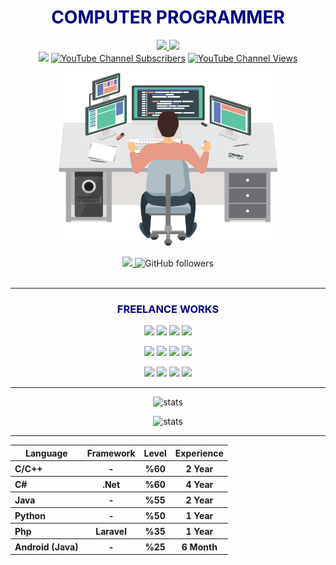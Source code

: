 <h1 align="center" style="color:Navy;">COMPUTER PROGRAMMER</h3>
<p align="center">
    <a href="https://www.linkedin.com/in/serdar-altin/"> <img src="https://img.shields.io/badge/Linkedin%20%E2%86%92-gray.svg?colorA=287ad1&colorB=287ad1&style=for-the-badge" width="150"/>
 </a>
   <a href="https://drive.google.com/file/d/18HxQf55naOzTillhmtLFevVdv9aROcxU/view?usp=sharing"> <img src="https://img.shields.io/badge/Resume&#10597;-gray.svg?colorA=942bd1&colorB=942bd1&style=for-the-badge" width="122"/>
 </a>
    <br/>
     <a href="https://www.youtube.com/meyta"> <img src="https://img.shields.io/badge/Youtube%20%E2%86%92-gray.svg?colorA=d13434&colorB=d13434&style=for-the-badge"/></a>
         <a href="https://www.youtube.com/meyta"><img alt="YouTube Channel Subscribers" src="https://img.shields.io/youtube/channel/subscribers/UCltJlvbcFATfBm0qHttpZNg?colorA=00000&colorB=d13434&style=for-the-badge"></a>
 <a href="https://www.youtube.com/meyta"><img alt="YouTube Channel Views" src="https://img.shields.io/youtube/channel/views/UCltJlvbcFATfBm0qHttpZNg?colorA=00000&colorB=d13434&style=for-the-badge"></a>
  </p>
  
<p align="center"> <img src="programmer.png" alt="youtube" width="350"/> </p>

  <p align="center"><a href="https://codecov.io/gh/serdaraltin/github-readme-stats">
      <img src="https://komarev.com/ghpvc/?username=serdaraltin&label=profile%20views&color=ff8a14" />
    </a>
    <a>
      <img alt="GitHub followers" src="https://img.shields.io/github/followers/serdaraltin">
    </a>
    <br/>
    <br/>
    </p>

<hr>
<h3 align="center" style="color:Navy;">FREELANCE WORKS</h3>
<p align="center">
     <a href="https://github.com/serdaraltin/Freelance-Works-2021"> <img src="https://img.shields.io/badge/2021%20%E2%86%92-gray.svg?colorA=CE5C00&colorB=CE5C00&style=for-the-badge"/></a>
  <img src="https://img.shields.io/badge/Projects-146-CE0057?style=for-the-badge"/></a>
  <img src="https://img.shields.io/badge/Total Lines-145.543-00C504?style=for-the-badge"/></a>
  <img src="https://img.shields.io/github/repo-size/serdaraltin/Freelance-Works-2021?style=for-the-badge">
</p>
<p align="center">
     <a href="https://github.com/serdaraltin/Freelance-Works-2020"> <img src="https://img.shields.io/badge/2020%20%E2%86%92-gray.svg?colorA=CE5C00&colorB=CE5C00&style=for-the-badge"/></a>
  <img src="https://img.shields.io/badge/Projects-173-CE0057?style=for-the-badge"/></a>
  <img src="https://img.shields.io/badge/Total Lines-111.914-00C504?style=for-the-badge"/></a>
  <img src="https://img.shields.io/github/repo-size/serdaraltin/Freelance-Works-2020?style=for-the-badge">
</p>
<p align="center">
     <a href="https://github.com/serdaraltin/Freelance-Works-2019"> <img src="https://img.shields.io/badge/2019%20%E2%86%92-gray.svg?colorA=CE5C00&colorB=CE5C00&style=for-the-badge"/></a>
  <img src="https://img.shields.io/badge/Projects-78 -CE0057?style=for-the-badge"/></a>
  <img src="https://img.shields.io/badge/Total Lines-139.921-00C504?style=for-the-badge"/></a>
  <img src="https://img.shields.io/github/repo-size/serdaraltin/Freelance-Works-2019?style=for-the-badge">
</p>

<hr>
<p align="center"> <img src="https://github-readme-stats.vercel.app/api?username=serdaraltin&bg_color=25,73229c,090a24&title_color=fff&text_color=fff" alt="stats"/> </p>
<p align="center"> <img src="https://github-readme-stats.vercel.app/api/top-langs/?username=serdaraltin&bg_color=25,73229c,090a24&title_color=fff&text_color=fff" alt="stats"/> </p>
<hr>

<table align="center">
 <tr>
    <th>Language</th>
    <th>Framework</th>
    <th>Level</th>
    <th>Experience</th>
 </tr>
 
 <tr>
  <th align="left">C/C++</th>
  <th>-</th>
  <th>%60</th>
  <th>2 Year</th>
 </tr>
 <tr>
  <th align="left">C#</th>
  <th>.Net</th>
  <th>%60</th>
  <th>4 Year</th>
 </tr>
 <tr>
  <th align="left">Java</th>
  <th>-</th>
  <th>%55</th>
  <th>2 Year</th>
 </tr>
 <tr>
  <th align="left">Python</th>
  <th>-</th>
  <th>%50</th>
  <th>1 Year</th>
 </tr>
 <tr>
  <th align="left">Php</th>
  <th>Laravel</th>
  <th>%35</th>
  <th>1 Year</th>
 </tr>
 <tr>
  <th align="left">Android (Java)</th>
  <th>-</th>
  <th>%25</th>
  <th>6 Month</th>
 </tr>
</table>
